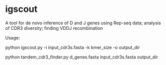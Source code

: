 # igscout
A tool for de novo inference of D and J genes using Rep-seq data; analysis of CDR3 diversity; finding VDDJ recombination

Usage:

python igscout.py -i input_cdr3s.fasta -k kmer_size -o output_dir

python tandem_cdr3_finder.py d_genes.fasta input_cdr3s.fasta output_dir
